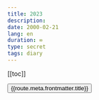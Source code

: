 ```yaml
---
title: 2023
description: 
date: 2000-02-21
lang: en
duration: ∞
type: secret
tags: diary
---
```

[[toc]]

<script setup lang="ts">
import { useRouter,useRoutes } from 'vue-router'

const monthRouteRegex = new RegExp(`^${import.meta.env.VITE_BASE_URL}/secret/diary/([^/]+)/([^/]+)$`);

const router = useRouter()
const routes = router.getRoutes().filter(i => monthRouteRegex.test(i.path))

console.log(routes)
</script>

<div v-for="route, idx in routes" :key="route.path">
<button @click="router.push(route.path)"> 
 {{route.meta.frontmatter.title}}
</button>
</div>